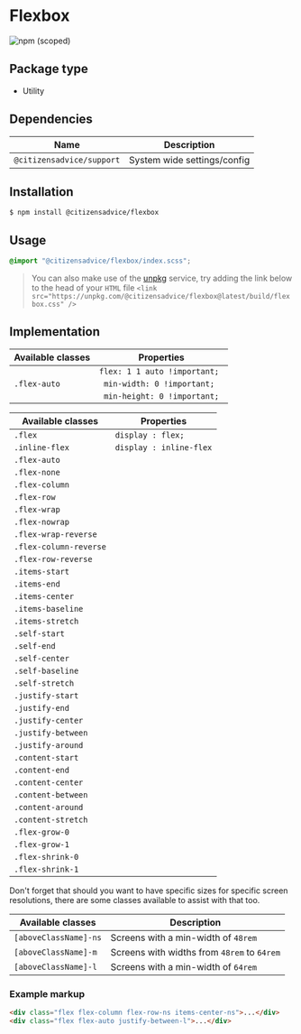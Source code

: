 # Flexbox

![npm (scoped)](https://img.shields.io/npm/v/@citizensadvice/flexbox.svg)

## Package type

- Utility

## Dependencies

| Name                      | Description                 |
|---------------------------|-----------------------------|
| `@citizensadvice/support` | System wide settings/config |

## Installation

```shell
$ npm install @citizensadvice/flexbox
```

## Usage

```scss
@import "@citizensadvice/flexbox/index.scss";
```

> You can also make use of the [unpkg](https://unpkg.com) service, try adding the link below to the head of your `HTML` file
> `<link src="https://unpkg.com/@citizensadvice/flexbox@latest/build/flexbox.css" />`

## Implementation

<table>
    <thead>
        <tr>
            <th>Available classes  </th>
            <th>Properties</th>
        </tr>
    </thead>
    <tbody>
        <tr>
            <td rowspan=3> <code>.flex-auto</code></td>
            <td> <code>flex: 1 1 auto !important;</code> </td>
        </tr>
        <tr>
            <td> <code> min-width: 0 !important; </code> </td>
        </tr>
        <tr>
            <td> <code> min-height: 0 !important; </code> </td>
        </tr>
    </tbody>
</table>





| Available classes      | Properties              |
|------------------------|-------------------------|
| `.flex`                | `display : flex; `      |
| `.inline-flex`         | `display : inline-flex` |
| `.flex-auto`           |                         |
| `.flex-none`           |                         |
| `.flex-column`         |                         |
| `.flex-row`            |                         |
| `.flex-wrap`           |                         |
| `.flex-nowrap`         |                         |
| `.flex-wrap-reverse`   |                         |
| `.flex-column-reverse` |                         |
| `.flex-row-reverse`    |                         |
| `.items-start `        |                         |
| `.items-end`           |                         |
| `.items-center`        |                         |
| `.items-baseline`      |                         |
| `.items-stretch`       |                         |
| `.self-start `         |                         |
| `.self-end `           |                         |
| `.self-center`         |                         |
| `.self-baseline`       |                         |
| `.self-stretch`        |                         |
| `.justify-start`       |                         |
| `.justify-end`         |                         |
| `.justify-center`      |                         |
| `.justify-between`     |                         |
| `.justify-around`      |                         |
| `.content-start`       |                         |
| `.content-end`         |                         |
| `.content-center`      |                         |
| `.content-between`     |                         |
| `.content-around`      |                         |
| `.content-stretch`     |                         |
| `.flex-grow-0`         |                         |
| `.flex-grow-1`         |                         |
| `.flex-shrink-0`       |                         |
| `.flex-shrink-1`       |                         |


Don't forget that should you want to have specific sizes for specific screen resolutions, there are some classes available to assist with that too.

| Available classes     | Description                                 |
|-----------------------|---------------------------------------------|
| `[aboveClassName]-ns` | Screens with a min-width of `48rem`         |
| `[aboveClassName]-m`  | Screens with widths from `48rem` to `64rem` |
| `[aboveClassName]-l`  | Screens with a min-width of `64rem`         |


### Example markup
```html
<div class="flex flex-column flex-row-ns items-center-ns">...</div>
<div class="flex flex-auto justify-between-l">...</div>
```